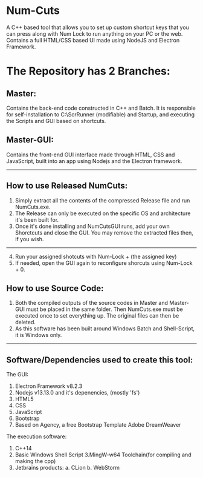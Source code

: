 # Num-Cuts
A C++ based tool that allows you to set up custom shortcut keys that you can press along with Num Lock to run anything on your PC or the web. Contains a full HTML/CSS based UI made using NodeJS and Electron Framework.

# The Repository has 2 Branches:


Master: 
--
Contains the back-end code constructed in C++ and Batch. It is responsible for self-installation to C:\\ScrRunner (modifiable) and Startup, and executing the Scripts and GUI based on shortcuts.

Master-GUI:
--
Contains the front-end GUI interface made through HTML, CSS and JavaScript, built into an app using Nodejs and the Electron framework.





---


How to use Released NumCuts:
--
1. Simply extract all the contents of the compressed Release file and run NumCuts.exe.
2. The Release can only be executed on the specific OS and architecture it's been built for.
3. Once it's done installing and NumCutsGUI runs, add your own Shorctcuts and close the GUI. You may remove the extracted files then, if you wish.



--------------------------------------------------------------
4. Run your assigned shotcuts with Num-Lock + (the assigned key) 
5. If needed, open the GUI again to reconfigure shorcuts using Num-Lock + 0.


How to use Source Code:
--
1. Both the compiled outputs of the source codes in Master and Master-GUI must be placed in the same folder. Then NumCuts.exe must be executed once to set everything up. The original files can then be deleted.
2. As this software has been built around Windows Batch and Shell-Script, it is Windows only.



---

Software/Dependencies used to create this tool:
--


The GUI:
1. Electron Framework v8.2.3
2. Nodejs v13.13.0 and it's depenencies, (mostly 'fs')
3. HTML5
4. CSS
5. JavaScript
6. Bootstrap
7. Based on Agency, a free Bootstrap Template
Adobe DreamWeaver

The execution software:
1. C++14
2. Basic Windows Shell Script
3.MingW-w64 Toolchain(for compiling and making the cpp)
4. Jetbrains products:
  a. CLion
  b. WebStorm
